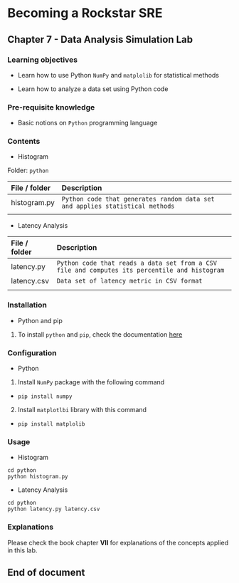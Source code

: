 # Becoming a Rockstar SRE

## Chapter 7 - Data Analysis Simulation Lab

### Learning objectives

* Learn how to use Python `NumPy` and `matplolib` for statistical methods

* Learn how to analyze a data set using Python code

### Pre-requisite knowledge

* Basic notions on `Python` programming language

### Contents

* Histogram

Folder: `python`

| **File / folder** | **Description** |
|:--------------------------------|:--------------------------------|
| histogram.py | `Python code that generates random data set and applies statistical methods` |
| | |

* Latency Analysis

| **File / folder** | **Description** |
|:--------------------------------|:--------------------------------|
| latency.py | `Python code that reads a data set from a CSV file and computes its percentile and histogram` |
| latency.csv | `Data set of latency metric in CSV format` |
| | |

### Installation

* Python and pip

1. To install `python` and `pip`, check the documentation [here](https://www.python.org/downloads/)

### Configuration

* Python

1. Install `NumPy` package with the following command

  * `pip install numpy`

2. Install `matplotlbi` library with this command

  * `pip install matplolib`

### Usage

* Histogram

```shell
cd python
python histogram.py
```

* Latency Analysis

```shell
cd python
python latency.py latency.csv
```

### Explanations

Please check the book chapter **VII** for explanations of the concepts applied in this lab.

## End of document
